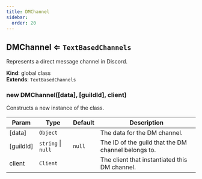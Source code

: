 ```yaml
---
title: DMChannel
sidebar:
  order: 20
---
```




## DMChannel ⇐ <code>TextBasedChannels</code>
Represents a direct message channel in Discord.

**Kind**: global class  
**Extends**: <code>TextBasedChannels</code>  
<a name="new_DMChannel_new"></a>

### new DMChannel([data], [guildId], client)
Constructs a new instance of the class.


| Param | Type | Default | Description |
| --- | --- | --- | --- |
| [data] | <code>Object</code> |  | The data for the DM channel. |
| [guildId] | <code>string</code> \| <code>null</code> | <code>null</code> | The ID of the guild that the DM channel belongs to. |
| client | <code>Client</code> |  | The client that instantiated this DM channel. |

